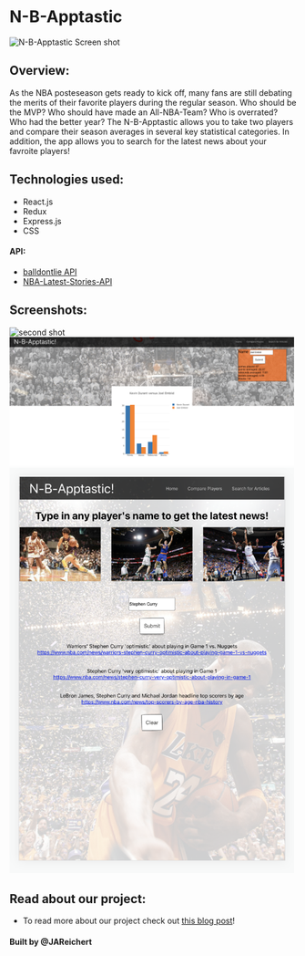 # N-B-Apptastic

<img src="src/assets/title.png" alt="N-B-Apptastic Screen shot" width="500"/>

## Overview:

As the NBA posteseason gets ready to kick off, many fans are still debating the merits of their favorite players during the regular season. Who should be the MVP? Who should have made an All-NBA-Team? Who is overrated? Who had the better year? The N-B-Apptastic allows you to take two players and compare their season averages in several key statistical categories. In addition, the app allows you to search for the latest news about your favroite players!

## Technologies used:

- React.js
- Redux
- Express.js
- CSS

#### API:

- [balldontlie API](https://www.balldontlie.io/#introduction) 
- [NBA-Latest-Stories-API](https://nba-stories.herokuapp.com/)

## Screenshots:

<img src="/src/assets/secondPage.png" alt="second shot" width="500"/>

<img src="/src/assets/graph.png" alt="graph" width="500"/>

<img src="/src/assets/ipadVersion.png" alt="iPadVersion" width="500"/>


## Read about our project:

- To read more about our project check out [this blog post](https://dev.to/jareichert/has-this-ever-happened-to-you-1km1)!

#### Built by @JAReichert
